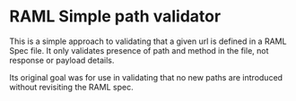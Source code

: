 # RAML Simple path validator

This is a simple approach to validating that a given url is defined in a RAML Spec file.
It only validates presence of path and method in the file, not response or payload details.

Its original goal was for use in validating that no new paths are introduced without revisiting the RAML spec.
